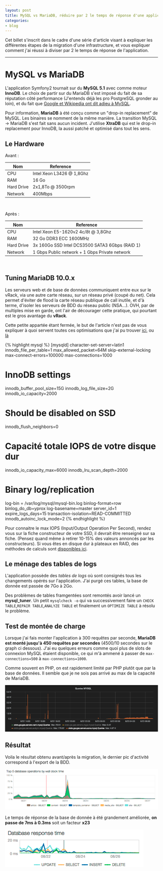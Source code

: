 ```yaml
---
layout: post
title: MySQL vs MariaDB, réduire par 2 le temps de réponse d'une application
categories:
- blog
---
```


Cet billet s'inscrit dans le cadre d'une série d'article visant à expliquer les différentes étapes de la migration d'une infrastructure, et vous expliquer comment j'ai réussi à diviser par 2 le temps de réponse de l'application.

---

# MySQL vs MariaDB

L'application Symfony2 tournait sur du **MySQL 5.1** avec comme moteur **InnoDB**. Le choix de partir sur du MariaDB s'est imposé du fait de sa réputation côté performance (J'entends déjà les pro PostgreSQL gronder au loin), et du fait que <a href="http://www.zdnet.com/google-quietly-dumps-oracle-mysql-for-mariadb-7000020670/" target="_blank"> Google et Wikipedia ont dit adieu à MySQL</a>.

Pour information, **MariaDB** à été conçu comme un "drop-in replacement" de MySQL. Les binaires se nomment de la même manière. La transition MySQL -> MariaDB s'est fait sans aucun incident. J'utilise **XtraDB** qui est le drop-in replacement pour InnoDB, la aussi patché et optimisé dans tout les sens.

## Le Hardware

Avant :

| Nom        | Reference                                      |
|------------|------------------------------------------------|
| CPU        | Intel Xeon L3426 @ 1,8Ghz                      |
| RAM        | 16 Go                                          |
| Hard Drive | 2x1,8To @ 3500rpm                              |
| Network    | 400Mbps                                        |

<br />

Après :

| Nom        | Reference                                      |
|------------|------------------------------------------------|
| CPU        | Intel Xeon E5-1620v2 4c/8t @ 3,8Ghz            |
| RAM        | 32 Go DDR3 ECC 1600MHz                         |
| Hard Drive | 3x 160Go SSD Intel DCS3500 SATA3 6Gbps (RAID 1)|
| Network    | 1 Gbps Public network + 1 Gbps Private network |

<br />

## Tuning MariaDB 10.0.x

Les serveurs web et de base de données communiquent entre eux sur le vRack, via une autre carte réseau, sur un réseau privé (coupé du net). Cela permet d'éviter de flood la carte réseau publique de call inutile, et d'à terme, d'isoler les serveurs de BDD du réseau public (NSA...).
OVH, par de multiples mise en garde, ont l'air de décourager cette pratique, qui pourtant est le gros avantage du **vRack**.

Cette petite appartée étant fermée, le but de l'article n'est pas de vous expliquer à quoi servent toutes ces optimisations que j'ai pu trouver [ici](http://www.tocker.ca/2013/09/17/what-to-tune-in-mysql-56-after-installation.html), ou [là](https://blog.mariadb.org/performance-evaluation-of-mariadb-10-1-and-mysql-5-7-4-labs-tplc/)

{% highlight mysql %}
[mysqld]
character-set-server=latin1
innodb_file_per_table=1
max_allowed_packet=64M
skip-external-locking
max-connect-errors=100000
max-connections=1000

# InnoDB settings
innodb_buffer_pool_size=15G
innodb_log_file_size=2G
innodb_io_capacity=2000

# Should be disabled on SSD
innodb_flush_neighbors=0

# Capacité totale IOPS de votre disque dur
innodb_io_capacity_max=6000
innodb_lru_scan_depth=2000

# Binary log/replication
log-bin = /var/log/mysql/mysql-bin.log
binlog-format=row
binlog_do_db=yprox
log-basename=master
server_id=1
expire_logs_days=15
transaction-isolation=READ-COMMITTED
innodb_autoinc_lock_mode=2
{% endhighlight %}

Pour connaitre le max IOPS (Input/Output Operation Per Second), rendez vous sur la fiche constructeur de votre SSD, il devrait être renseigné sur sa fiche. (Pensez quand même à retirer 10-15% des valeurs annoncés par les constructeurs).
Si vous êtes en disque dur à plateaux en RAID, des méthodes de calculs sont [disponibles ici](http://www.tocker.ca/2013/09/17/what-to-tune-in-mysql-56-after-installation.html).

## Le ménage des tables de logs

L'application possède des _tables de logs_ où sont consignés tous les changements opérés sur l'application. J'ai purgé ces tables, la base de donnée est passée de 7Go à 2Go.

Des problèmes de tables framgentées sont remontés avoir lancé un **mysql_tuner**. Un petit `mysqlcheck -o` qui va successivement faire un `CHECK TABLE`,`REPAIR TABLE`,`ANALYZE TABLE` et finalement un `OPTIMIZE TABLE` à résolu le problème.

## Test de montée de charge

Lorsque j'ai fais monter l'application à 300 requêtes par seconde, **MariaDB est monté jusqu'à 450 requêtes par secondes** (4500/10 secondes sur le graph ci dessous). J'ai eu quelques erreurs comme quoi plus de slots de connexion MySQL étaient disponible, ce qui m'à ammené à passer de `max-connections=500` à `max-connections=1000`.

Comme souvent en PHP, on est rapidement limité par PHP plutôt que par la base de données. Il semble que je ne sois pas arrivé au max de la capacité de MariaDB.

![Idée initiale](/assets/images/db_monte_charge.png)

## Résultat

Voila le résultat obtenu avant/après la migration, le dernier pic d'activité correspond à l'export de la BDD.

![Idée initiale](/assets/images/db_perf.png)

Le temps de réponse de la base de donnée à été grandement améliorée, **on passe de 7ms à 0.3ms** soit un facteur **x23**

![Idée initiale](/assets/images/db_latency.png)

